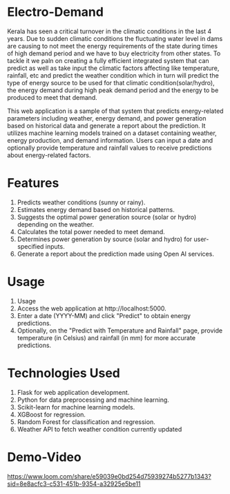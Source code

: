 # Electro-Demand
Kerala has seen a critical turnover in the climatic conditions in the last 4 years. Due to sudden climatic conditions the fluctuating water level in dams are causing to not meet the energy requirements of the state during times of high demand period and we have to buy electricity from other states. To tackle it we paln on creating a fully efficient integrated system that can predict as well as take input the climatic factors affecting like temperature, rainfall, etc and predict the weather condition which in turn will predict the type of energy source to be used for that climatic condition(solar/hydro), the energy demand during high peak demand period and the energy to be produced to meet that demand. 

This web application is a sample of that system that predicts energy-related parameters including weather, energy demand, and power generation based on historical data and generate a report about the prediction. It utilizes machine learning models trained on a dataset containing weather, energy production, and demand information. Users can input a date and optionally provide temperature and rainfall values to receive predictions about energy-related factors.

# Features
1. Predicts weather conditions (sunny or rainy).
2. Estimates energy demand based on historical patterns.
3. Suggests the optimal power generation source (solar or hydro) depending on the weather.
4. Calculates the total power needed to meet demand.
5. Determines power generation by source (solar and hydro) for user-specified inputs.
6. Generate a report about the prediction made using Open AI services.

# Usage
1. Usage
2. Access the web application at http://localhost:5000.
3. Enter a date (YYYY-MM) and click "Predict" to obtain energy predictions.
4. Optionally, on the "Predict with Temperature and Rainfall" page, provide temperature (in Celsius) and rainfall (in mm) for more accurate predictions.

# Technologies Used
1. Flask for web application development.
2. Python for data preprocessing and machine learning.
3. Scikit-learn for machine learning models.
4. XGBoost for regression.
5. Random Forest for classification and regression.
6. Weather API to fetch weather condition currently updated

# Demo-Video
https://www.loom.com/share/e59039e0bd254d75939274b5277b1343?sid=8e8acfc3-c531-451b-9354-a32925e5be11
